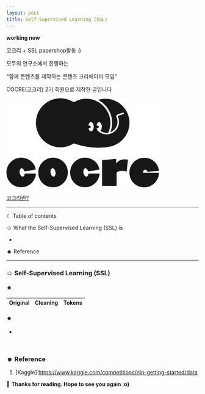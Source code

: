 ```yaml
---
layout: post
title: Self-Supervised Learning (SSL)
---
```


**working now**

코크리 + SSL papershop활동 :)


모두의 연구소에서 진행하는

"함께 콘텐츠를 제작하는 콘텐츠 크리에이터 모임"

COCRE(코크리) 2기 회원으로 제작한 글입니다

<img src="/images/B-signature-vertical.png" width="400">


[코크리란?](https://medium.com/modulabs/cocre-%EC%BD%94%ED%81%AC%EB%A6%AC-%EB%A5%BC-%EC%86%8C%EA%B0%9C%ED%95%A9%EB%8B%88%EB%8B%A4-c3a4e9519e85)

-----------------------------------------------------------------------

☾ Table of contents

☺︎ What the Self-Supervised Learning (SSL) is


  - 
       
☻ Reference

-----------------------------------------------------------------------



### ☺︎ Self-Supervised Learning (SSL) 

#### ☻  

| Original | Cleaning | Tokens |
|---|---|---|


#### ☻  

+  

 ``` 


 ``` 


### ☻ Reference
1. [Kaggle]  https://www.kaggle.com/competitions/nlp-getting-started/data




🌺 **Thanks for reading. Hope to see you again :o)**
